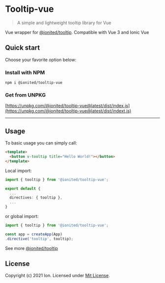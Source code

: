 # Tooltip-vue

> A simple and lightweight tooltip library for Vue

Vue wrapper for [@ionited/tooltip](https://github.com/ionited/tooltip). Compatible with Vue 3 and Ionic Vue

## Quick start

Choose your favorite option below:

### Install with NPM

```
npm i @ionited/tooltip-vue
```

### Get from UNPKG

[https://unpkg.com/@ionited/tooltip-vue@latest/dist/index.js](https://unpkg.com/@ionited/tooltip-vue@latest/dist/indext.js)

---

## Usage

To basic usage you can simply call:

```html
<template>
  <button v-tooltip title="Hello World!"></button>
</template>
```

Local import:

```ts
import { tooltip } from '@ionited/tooltip-vue';

export default {
  ...
  directives: { tooltip },
  ...
}
```

or global import:

```ts
import { tooltip } from '@ionited/tooltip-vue';

const app = createApp(App)
.directive('tooltip', tooltip);
```

See more [@ionited/tooltip](https://github.com/ionited/tooltip) 

## License

Copyright (c) 2021 Ion. Licensed under [Mit License](LICENSE).
